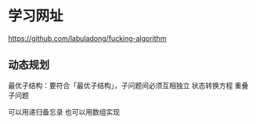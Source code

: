 # 学习网址
https://github.com/labuladong/fucking-algorithm


## 动态规划

最优子结构：要符合「最优子结构」，子问题间必须互相独立
状态转换方程
重叠子问题

可以用递归备忘录
也可以用数组实现
